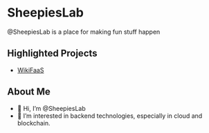# SheepiesLab

@SheepiesLab is a place for making fun stuff happen

## Highlighted Projects

- [WikiFaaS](https://github.com/SheepiesLab/WikiFaaS)

## About Me

- 👋 Hi, I’m @SheepiesLab
- 👀 I’m interested in backend technologies, especially in cloud and blockchain.
